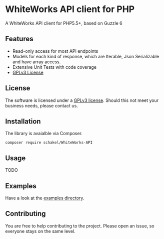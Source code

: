 # WhiteWorks API client for PHP

A WhiteWorks API client for PHP5.5+, based on Guzzle 6

## Features

 - Read-only access for most API endpoints
 - Models for each kind of response, which are Iterable, Json Serializable and
   have array access.
 - Extensive Unit Tests with code coverage
 - [GPLv3 License][license]

## License

The software is licensed under a [GPLv3 license][license]. Should this not meet
your business needs, please contact us.

## Installation

The library is avaialble via Composer.

```
composer require schakel/WhiteWorks-API
```

## Usage

TODO

## Examples

Have a look at the [examples directory](examples/).

## Contributing

You are free to help contributing to the project. Please open an issue, so
everyone stays on the same level.

[license]: LICENSE

